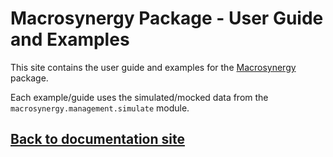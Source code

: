 # Macrosynergy Package - User Guide and Examples

This site contains the user guide and examples for the
[Macrosynergy](https://github.com/macrosynergy/macrosynergy) package.

Each example/guide uses the simulated/mocked data from the `macrosynergy.management.simulate` module.

## [Back to documentation site](https://macrosynergy.readthedocs.io/en/latest/)